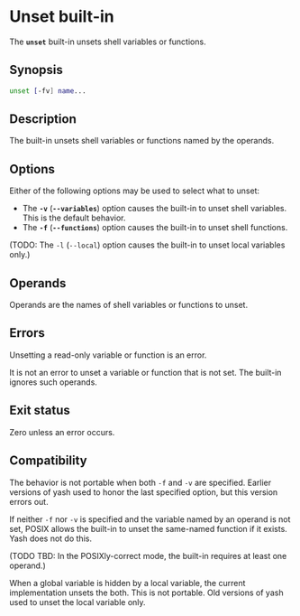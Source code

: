 # Unset built-in

The **`unset`** built-in unsets shell variables or functions.

## Synopsis

```sh
unset [-fv] name...
```

## Description

The built-in unsets shell variables or functions named by the operands.

## Options

Either of the following options may be used to select what to unset:

- The **`-v`** (**`--variables`**) option causes the built-in to unset shell variables.
  This is the default behavior.
- The **`-f`** (**`--functions`**) option causes the built-in to unset shell functions.

(TODO: The `-l` (`--local`) option causes the built-in to unset local variables only.)

## Operands

Operands are the names of shell variables or functions to unset.

## Errors

Unsetting a read-only variable or function is an error.

It is not an error to unset a variable or function that is not set.
The built-in ignores such operands.

## Exit status

Zero unless an error occurs.

## Compatibility

The behavior is not portable when both `-f` and `-v` are specified. Earlier
versions of yash used to honor the last specified option, but this version
errors out.

If neither `-f` nor `-v` is specified and the variable named by an operand
is not set, POSIX allows the built-in to unset the same-named function if it
exists. Yash does not do this.

(TODO TBD: In the POSIXly-correct mode, the built-in requires at least one operand.)

When a global variable is hidden by a local variable, the current
implementation unsets the both. This is not portable. Old versions of yash
used to unset the local variable only.

